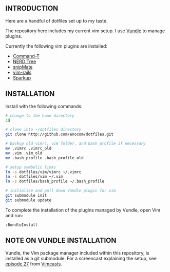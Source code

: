 INTRODUCTION
------------

Here are a handful of dotfiles set up to my taste.

The repository here includes my current vim setup. I use [Vundle](https://github.com/gmarik/vundle) to manage plugins.

Currently the following vim plugins are installed:

* [Command-T](https://github.com/wincent/Command-T)
* [NERD Tree](https://github.com/scrooloose/nerdtree)
* [snipMate](https://github.com/msanders/snipmate.vim)
* [vim-rails](https://github.com/tpope/vim-rails)
* [Sparkup](https://github.com/rstacruz/sparkup)


INSTALLATION
------------

Install with the following commands:

``` bash
# change to the home directory
cd

# clone into ~/dotfiles directory
git clone http://github.com/enocom/dotfiles.git

# backup old vimrc, vim folder, and bash profile if necessary
mv .vimrc .vimrc_old
mv .vim .vim_old
mv .bash_profile .bash_profile_old

# setup symbolic links
ln -s dotfiles/vim/vimrc ~/.vimrc
ln -s dotfiles/vim ~/.vim
ln -s dotfiles/bash_profile ~/.bash_profile

# initialize and pull down Vundle plugin for vim
git submodule init
git submodule update
```

To complete the installation of the plugins managed by Vundle, open Vim and run:

```
:BundleInstall
```

NOTE ON VUNDLE INSTALLATION
---------------------------

Vundle, the Vim package manager included within this repository, is installed as a git submodule. For a screencast explaining the setup, see [episode 27](http://vimcasts.org/episodes/synchronizing-plugins-with-git-submodules-and-pathogen/) from [Vimcasts](http://vimcasts.org).
